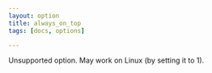 ```yaml
---
layout: option
title: always_on_top
tags: [docs, options]

---
```


Unsupported option. May work on Linux (by setting it to 1).
